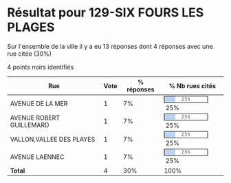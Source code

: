 # Résultat pour 129-SIX FOURS LES PLAGES

Sur l'ensemble de la ville il y a eu 13 réponses dont 4 réponses avec une rue citée (30%)

4 points noirs identifiés

| Rue | Vote | % réponses | % Nb rues cités|
|-----|------|------------|----------------|
| AVENUE DE LA MER | 1 | 7% | <img src="../../img/bar_25.gif" />&nbsp;25%|
| AVENUE ROBERT GUILLEMARD | 1 | 7% | <img src="../../img/bar_25.gif" />&nbsp;25%|
| VALLON,VALLEE DES PLAYES | 1 | 7% | <img src="../../img/bar_25.gif" />&nbsp;25%|
| AVENUE LAENNEC | 1 | 7% | <img src="../../img/bar_25.gif" />&nbsp;25%|
| **Total** | 4 | 30% | 100%|
